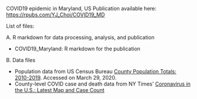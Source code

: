 COVID19 epidemic in Maryland, US
Publication available here: https://rpubs.com/YJ_Choi/COVID19_MD

List of files:

A. R markdown for data processing, analysis, and publication
- COVID19_Maryland: R markdown for the publication

B. Data files
- Population data from US Census Bureau [County Population Totals: 2010-2019](https://www.census.gov/data/tables/time-series/demo/popest/2010s-counties-total.html#par_textimage). Accessed on March 29, 2020. 
- County-level COVID case and death data from NY Times' [Coronavirus in the U.S.: Latest Map and Case Count](https://github.com/nytimes/covid-19-data)
